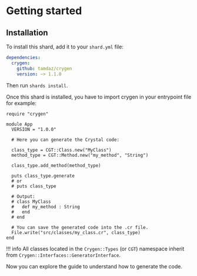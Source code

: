 # Getting started

## Installation

To install this shard, add it to your `shard.yml` file:

```yaml
dependencies:
  crygen:
    github: tamdaz/crygen
    version: ~> 1.1.0
```

Then run `shards install`.

Once this shard is installed, you have to import crygen in your entrypoint file for example:

```cr
require "crygen"

module App
  VERSION = "1.0.0"

  # Here you can generate the Crystal code:

  class_type = CGT::Class.new("MyClass")
  method_type = CGT::Method.new("my_method", "String")

  class_type.add_method(method_type)

  puts class_type.generate
  # or
  # puts class_type

  # Output:
  # class MyClass
  #   def my_method : String
  #   end
  # end

  # You can save the generated code into the .cr file.
  File.write("src/classes/my_class.cr", class_type)
end
```

!!! info
    All classes located in the `Crygen::Types` (or `CGT`) namespace inherit from `Crygen::Interfaces::GeneratorInterface`.

Now you can explore the guide to understand how to generate the code.